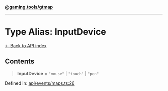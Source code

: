 [**@gaming.tools/gtmap**](README.md)

***

# Type Alias: InputDevice

[← Back to API index](./README.md)

## Contents

> **InputDevice** = `"mouse"` \| `"touch"` \| `"pen"`

Defined in: [api/events/maps.ts:26](https://github.com/gamingtools/gt-map/blob/05d69e937e6093e14da4884825215d18bb9b0084/packages/gtmap/src/api/events/maps.ts#L26)
